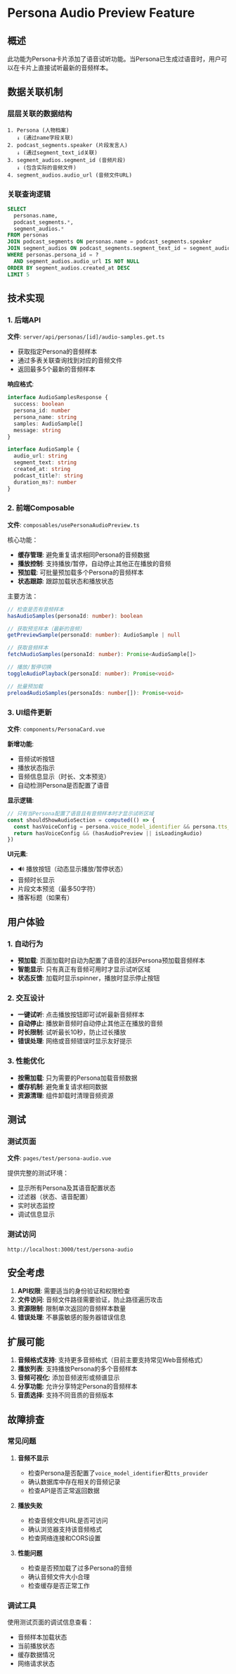 # Persona Audio Preview Feature

## 概述

此功能为Persona卡片添加了语音试听功能。当Persona已生成过语音时，用户可以在卡片上直接试听最新的音频样本。

## 数据关联机制

### 层层关联的数据结构

```
1. Persona (人物档案)
   ↓ (通过name字段关联)
2. podcast_segments.speaker (片段发言人)
   ↓ (通过segment_text_id关联)
3. segment_audios.segment_id (音频片段)
   ↓ (包含实际的音频文件)
4. segment_audios.audio_url (音频文件URL)
```

### 关联查询逻辑

```sql
SELECT 
  personas.name,
  podcast_segments.*,
  segment_audios.*
FROM personas
JOIN podcast_segments ON personas.name = podcast_segments.speaker
JOIN segment_audios ON podcast_segments.segment_text_id = segment_audios.segment_id
WHERE personas.persona_id = ? 
  AND segment_audios.audio_url IS NOT NULL
ORDER BY segment_audios.created_at DESC
LIMIT 5
```

## 技术实现

### 1. 后端API

**文件**: `server/api/personas/[id]/audio-samples.get.ts`

- 获取指定Persona的音频样本
- 通过多表关联查询找到对应的音频文件
- 返回最多5个最新的音频样本

**响应格式**:
```typescript
interface AudioSamplesResponse {
  success: boolean
  persona_id: number
  persona_name: string
  samples: AudioSample[]
  message: string
}

interface AudioSample {
  audio_url: string
  segment_text: string
  created_at: string
  podcast_title?: string
  duration_ms?: number
}
```

### 2. 前端Composable

**文件**: `composables/usePersonaAudioPreview.ts`

核心功能：
- **缓存管理**: 避免重复请求相同Persona的音频数据
- **播放控制**: 支持播放/暂停，自动停止其他正在播放的音频
- **预加载**: 可批量预加载多个Persona的音频样本
- **状态跟踪**: 跟踪加载状态和播放状态

主要方法：
```typescript
// 检查是否有音频样本
hasAudioSamples(personaId: number): boolean

// 获取预览样本（最新的音频）
getPreviewSample(personaId: number): AudioSample | null

// 获取音频样本
fetchAudioSamples(personaId: number): Promise<AudioSample[]>

// 播放/暂停切换
toggleAudioPlayback(personaId: number): Promise<void>

// 批量预加载
preloadAudioSamples(personaIds: number[]): Promise<void>
```

### 3. UI组件更新

**文件**: `components/PersonaCard.vue`

**新增功能**:
- 音频试听按钮
- 播放状态指示
- 音频信息显示（时长、文本预览）
- 自动检测Persona是否配置了语音

**显示逻辑**:
```typescript
// 只有当Persona配置了语音且有音频样本时才显示试听区域
const shouldShowAudioSection = computed(() => {
  const hasVoiceConfig = persona.voice_model_identifier && persona.tts_provider
  return hasVoiceConfig && (hasAudioPreview || isLoadingAudio)
})
```

**UI元素**:
- 🔊 播放按钮（动态显示播放/暂停状态）
- 音频时长显示
- 片段文本预览（最多50字符）
- 播客标题（如果有）

## 用户体验

### 1. 自动行为
- **预加载**: 页面加载时自动为配置了语音的活跃Persona预加载音频样本
- **智能显示**: 只有真正有音频可用时才显示试听区域
- **状态反馈**: 加载时显示spinner，播放时显示停止按钮

### 2. 交互设计
- **一键试听**: 点击播放按钮即可试听最新音频样本
- **自动停止**: 播放新音频时自动停止其他正在播放的音频
- **时长限制**: 试听最长10秒，防止过长播放
- **错误处理**: 网络或音频错误时显示友好提示

### 3. 性能优化
- **按需加载**: 只为需要的Persona加载音频数据
- **缓存机制**: 避免重复请求相同数据
- **资源清理**: 组件卸载时清理音频资源

## 测试

### 测试页面
**文件**: `pages/test/persona-audio.vue`

提供完整的测试环境：
- 显示所有Persona及其语音配置状态
- 过滤器（状态、语音配置）
- 实时状态监控
- 调试信息显示

### 测试访问
```
http://localhost:3000/test/persona-audio
```

## 安全考虑

1. **API权限**: 需要适当的身份验证和权限检查
2. **文件访问**: 音频文件路径需要验证，防止路径遍历攻击
3. **资源限制**: 限制单次返回的音频样本数量
4. **错误处理**: 不暴露敏感的服务器错误信息

## 扩展可能

1. **音频格式支持**: 支持更多音频格式（目前主要支持常见Web音频格式）
2. **播放列表**: 支持播放Persona的多个音频样本
3. **音频可视化**: 添加音频波形或频谱显示
4. **分享功能**: 允许分享特定Persona的音频样本
5. **音质选择**: 支持不同音质的音频版本

## 故障排查

### 常见问题

1. **音频不显示**
   - 检查Persona是否配置了`voice_model_identifier`和`tts_provider`
   - 确认数据库中存在相关的音频记录
   - 检查API是否正常返回数据

2. **播放失败**
   - 检查音频文件URL是否可访问
   - 确认浏览器支持该音频格式
   - 检查网络连接和CORS设置

3. **性能问题**
   - 检查是否预加载了过多Persona的音频
   - 确认音频文件大小合理
   - 检查缓存是否正常工作

### 调试工具

使用测试页面的调试信息查看：
- 音频样本加载状态
- 当前播放状态
- 缓存数据情况
- 网络请求状态 
